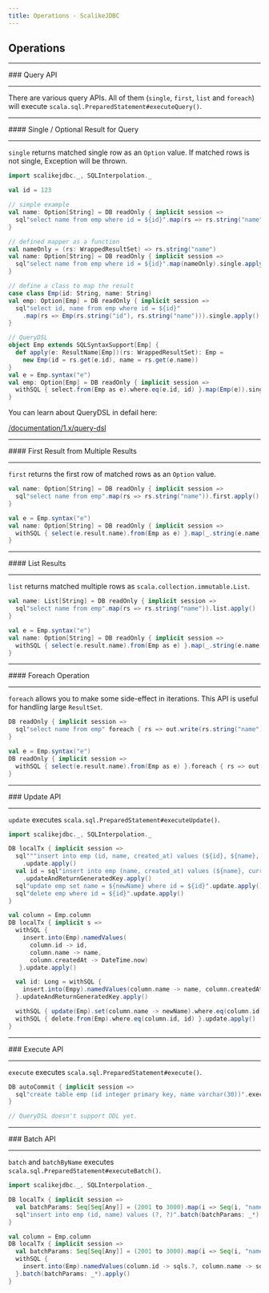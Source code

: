 ```yaml
---
title: Operations - ScalikeJDBC
---
```


## Operations

<hr/>
### Query API
<hr/>

There are various query APIs. All of them (`single`, `first`, `list` and `foreach`) will execute `scala.sql.PreparedStatement#executeQuery()`.

<hr/>
#### Single / Optional Result for Query
<hr/>

`single` returns matched single row as an `Option` value. If matched rows is not single, Exception will be thrown.

```scala
import scalikejdbc._, SQLInterpolation._

val id = 123

// simple example
val name: Option[String] = DB readOnly { implicit session =>
  sql"select name from emp where id = ${id}".map(rs => rs.string("name")).single.apply()
}

// defined mapper as a function
val nameOnly = (rs: WrappedResultSet) => rs.string("name")
val name: Option[String] = DB readOnly { implicit session =>
  sql"select name from emp where id = ${id}".map(nameOnly).single.apply()
}

// define a class to map the result
case class Emp(id: String, name: String)
val emp: Option[Emp] = DB readOnly { implicit session =>
  sql"select id, name from emp where id = ${id}"
    .map(rs => Emp(rs.string("id"), rs.string("name"))).single.apply()
}

// QueryDSL
object Emp extends SQLSyntaxSupport[Emp] {
  def apply(e: ResultName[Emp])(rs: WrappedResultSet): Emp = 
    new Emp(id = rs.get(e.id), name = rs.get(e.name))
}
val e = Emp.syntax("e")
val emp: Option[Emp] = DB readOnly { implicit session =>
  withSQL { select.from(Emp as e).where.eq(e.id, id) }.map(Emp(e)).single.apply()
}
```

You can learn about QueryDSL in defail here: 

[/documentation/1.x/query-dsl](documentation/1.x/query-dsl.html)


<hr/>
#### First Result from Multiple Results
<hr/>

`first` returns the first row of matched rows as an `Option` value.

```scala
val name: Option[String] = DB readOnly { implicit session =>
  sql"select name from emp".map(rs => rs.string("name")).first.apply()
}

val e = Emp.syntax("e")
val name: Option[String] = DB readOnly { implicit session =>
  withSQL { select(e.result.name).from(Emp as e) }.map(_.string(e.name)).first.apply()
}
```

<hr/>
#### List Results
<hr/>

`list` returns matched multiple rows as `scala.collection.immutable.List`.

```scala
val name: List[String] = DB readOnly { implicit session =>
  sql"select name from emp".map(rs => rs.string("name")).list.apply()
}

val e = Emp.syntax("e")
val name: Option[String] = DB readOnly { implicit session =>
  withSQL { select(e.result.name).from(Emp as e) }.map(_.string(e.name)).list.apply()
}
```

<hr/>
#### Foreach Operation
<hr/>

`foreach` allows you to make some side-effect in iterations. This API is useful for handling large `ResultSet`.

```scala
DB readOnly { implicit session =>
  sql"select name from emp" foreach { rs => out.write(rs.string("name")) }
}

val e = Emp.syntax("e")
DB readOnly { implicit session =>
  withSQL { select(e.result.name).from(Emp as e) }.foreach { rs => out.write(rs.string(e.name)) }
}
```

<hr/>
### Update API
<hr/>

`update` executes `scala.sql.PreparedStatement#executeUpdate()`.

```scala
import scalikejdbc._, SQLInterpolation._

DB localTx { implicit session =>
  sql"""insert into emp (id, name, created_at) values (${id}, ${name}, ${DateTime.now})"""
    .update.apply()
  val id = sql"insert into emp (name, created_at) values (${name}, current_timestamp)"
    .updateAndReturnGeneratedKey.apply()
  sql"update emp set name = ${newName} where id = ${id}".update.apply()
  sql"delete emp where id = ${id}".update.apply()
}

val column = Emp.column
DB localTx { implicit s =>
  withSQL { 
    insert.into(Emp).namedValues(
      column.id -> id,
      column.name -> name,
      column.createdAt -> DateTime.now)
   }.update.apply()

  val id: Long = withSQL { 
    insert.into(Empy).namedValues(column.name -> name, column.createdAt -> sqls.currentTimestamp) 
  }.updateAndReturnGeneratedKey.apply()

  withSQL { update(Emp).set(column.name -> newName).where.eq(column.id, id) }.update.apply()
  withSQL { delete.from(Emp).where.eq(column.id, id) }.update.apply()
}

```

<hr/>
### Execute API
<hr/>

`execute` executes `scala.sql.PreparedStatement#execute()`.

```scala
DB autoCommit { implicit session =>
  sql"create table emp (id integer primary key, name varchar(30))".execute.apply()
}

// QueryDSL doesn't support DDL yet.
```

<hr/>
### Batch API
<hr/>

`batch` and `batchByName` executes `scala.sql.PreparedStatement#executeBatch()`.

```scala
import scalikejdbc._, SQLInterpolation._

DB localTx { implicit session =>
  val batchParams: Seq[Seq[Any]] = (2001 to 3000).map(i => Seq(i, "name" + i))
  sql"insert into emp (id, name) values (?, ?)".batch(batchParams: _*).apply()
}

val column = Emp.column
DB localTx { implicit session =>
  val batchParams: Seq[Seq[Any]] = (2001 to 3000).map(i => Seq(i, "name" + i))
  withSQL { 
    insert.into(Emp).namedValues(column.id -> sqls.?, column.name -> sqls.?)
  }.batch(batchParams: _*).apply()
}
```
